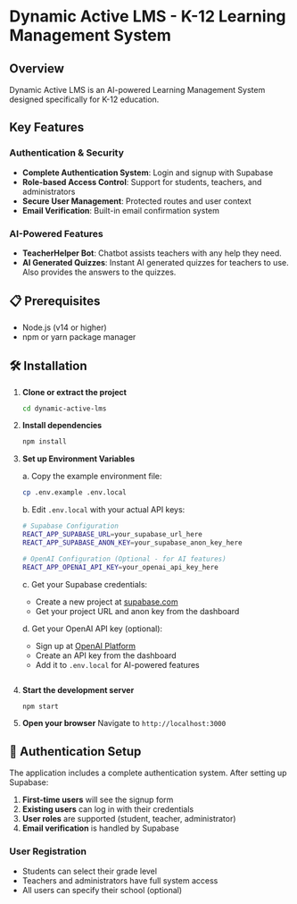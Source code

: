 # Dynamic Active LMS - K-12 Learning Management System

## Overview
Dynamic Active LMS is an AI-powered Learning Management System designed specifically for K-12 education.

## Key Features

### Authentication & Security
- **Complete Authentication System**: Login and signup with Supabase
- **Role-based Access Control**: Support for students, teachers, and administrators
- **Secure User Management**: Protected routes and user context
- **Email Verification**: Built-in email confirmation system

### AI-Powered Features
- **TeacherHelper Bot**: Chatbot assists teachers with any help they need.
- **AI Generated Quizzes**: Instant AI generated quizzes for teachers to use.  Also provides the answers to the quizzes.

## 📋 Prerequisites
- Node.js (v14 or higher)
- npm or yarn package manager

## 🛠️ Installation

1. **Clone or extract the project**
   ```bash
   cd dynamic-active-lms
   ```

2. **Install dependencies**
   ```bash
   npm install
   ```

3. **Set up Environment Variables**
   
   a. Copy the example environment file:
   ```bash
   cp .env.example .env.local
   ```
   
   b. Edit `.env.local` with your actual API keys:
   ```bash
   # Supabase Configuration
   REACT_APP_SUPABASE_URL=your_supabase_url_here
   REACT_APP_SUPABASE_ANON_KEY=your_supabase_anon_key_here
   
   # OpenAI Configuration (Optional - for AI features)
   REACT_APP_OPENAI_API_KEY=your_openai_api_key_here
   ```
   
   c. Get your Supabase credentials:
   - Create a new project at [supabase.com](https://supabase.com)
   - Get your project URL and anon key from the dashboard
   
   d. Get your OpenAI API key (optional):
   - Sign up at [OpenAI Platform](https://platform.openai.com/)
   - Create an API key from the dashboard
   - Add it to `.env.local` for AI-powered features
   ```

4. **Start the development server**
   ```bash
   npm start
   ```

5. **Open your browser**
   Navigate to `http://localhost:3000`

## 🔐 Authentication Setup

The application includes a complete authentication system. After setting up Supabase:

1. **First-time users** will see the signup form
2. **Existing users** can log in with their credentials
3. **User roles** are supported (student, teacher, administrator)
4. **Email verification** is handled by Supabase

### User Registration
- Students can select their grade level
- Teachers and administrators have full system access
- All users can specify their school (optional)
